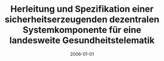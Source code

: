 ---
abstract: ''
authors:
- Roland Pezzei
date: '2006-01-01'
featured: false
publication_types:
- '7'
publishDate: '2006-01-01'
title: Herleitung und Spezifikation einer sicherheitserzeugenden dezentralen Systemkomponente
  für eine landesweite Gesundheitstelematik
url_pdf: ''
---
